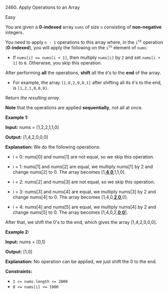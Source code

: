 2460\. Apply Operations to an Array

Easy

You are given a **0-indexed** array `nums` of size `n` consisting of **non-negative** integers.

You need to apply `n - 1` operations to this array where, in the <code>i<sup>th</sup></code> operation (**0-indexed**), you will apply the following on the <code>i<sup>th</sup></code> element of `nums`:

*   If `nums[i] == nums[i + 1]`, then multiply `nums[i]` by `2` and set `nums[i + 1]` to `0`. Otherwise, you skip this operation.

After performing **all** the operations, **shift** all the `0`'s to the **end** of the array.

*   For example, the array `[1,0,2,0,0,1]` after shifting all its `0`'s to the end, is `[1,2,1,0,0,0]`.

Return _the resulting array_.

**Note** that the operations are applied **sequentially**, not all at once.

**Example 1:**

**Input:** nums = [1,2,2,1,1,0]

**Output:** [1,4,2,0,0,0]

**Explanation:** We do the following operations:

- i = 0: nums[0] and nums[1] are not equal, so we skip this operation.

- i = 1: nums[1] and nums[2] are equal, we multiply nums[1] by 2 and change nums[2] to 0. The array becomes [1,**<ins>4</ins>**,**<ins>0</ins>**,1,1,0].

- i = 2: nums[2] and nums[3] are not equal, so we skip this operation.

- i = 3: nums[3] and nums[4] are equal, we multiply nums[3] by 2 and change nums[4] to 0. The array becomes [1,4,0,**<ins>2</ins>**,**<ins>0</ins>**,0].

- i = 4: nums[4] and nums[5] are equal, we multiply nums[4] by 2 and change nums[5] to 0. The array becomes [1,4,0,2,**<ins>0</ins>**,**<ins>0</ins>**].

After that, we shift the 0's to the end, which gives the array [1,4,2,0,0,0]. 

**Example 2:**

**Input:** nums = [0,1]

**Output:** [1,0]

**Explanation:** No operation can be applied, we just shift the 0 to the end. 

**Constraints:**

*   `2 <= nums.length <= 2000`
*   `0 <= nums[i] <= 1000`